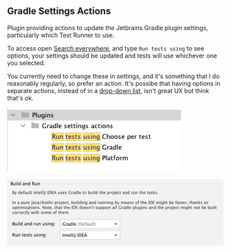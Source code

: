 ## Gradle Settings Actions

Plugin providing actions to update the Jetbrains Gradle plugin settings, particularly which Test Runner to use.

To access open [Search everywhere](https://www.jetbrains.com/help/idea/searching-everywhere.html#find_action), and type `Run tests using` to see options, your settings should be updated and tests will use whichever one you selected.

You currently need to change these in settings, and it's something that I do reasonably regularly, so prefer an action. It's possibe that having options in separate actions, instead of in a [drop-down list](https://jetbrains.design/intellij/controls/drop_down/), isn't great UX but think that's ok.

![actions](https://github.com/tom-power/gradle-plugin-settings-actions/blob/main/assets/buildRunTestActions.png)

![settings](https://github.com/tom-power/gradle-plugin-settings-actions/blob/main/assets/buildRunTestSettings.png)
